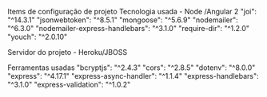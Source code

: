 Items de configuração de projeto
Tecnologia usada - Node /Angular 2
"joi": "^14.3.1"
"jsonwebtoken": "^8.5.1"
"mongoose": "^5.6.9"
"nodemailer": "^6.3.0"
"nodemailer-express-handlebars": "^3.1.0"
"require-dir": "^1.2.0"
"youch": "^2.0.10"

Servidor do projeto - Heroku/JBOSS

Ferramentas usadas
"bcryptjs": "^2.4.3"
"cors": "^2.8.5"
"dotenv": "^8.0.0"
"express": "^4.17.1"
"express-async-handler": "^1.1.4"
"express-handlebars": "^3.1.0"
"express-validation": "^1.0.2"

